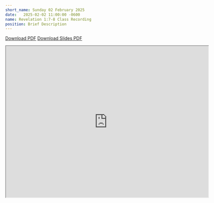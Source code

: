 ```yaml
---
short_name: Sunday 02 February 2025
date:   2025-02-02 11:00:00 -0600
name: Revelation 1:7-8 Class Recording
position: Brief Description
---
```

[Download PDF](https://drive.google.com/file/d/1qgwSWZ0HRjzWjSLZq3zrqPASidp2E6LU/view)
[Download Slides PDF](https://drive.google.com/file/d/1w-qx2FC5kkBdu0PwjGUMQIZdMsd43h_5/view)

<iframe src="https://drive.google.com/file/d/1R3ObamTzK0-xu6Ng0d_qrxbOOzucK1GS/preview" width="640" height="480" allow="autoplay"></iframe>
